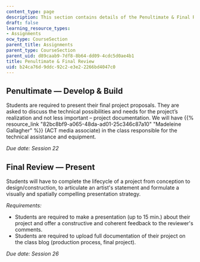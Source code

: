 ```yaml
---
content_type: page
description: This section contains details of the Penultimate & Final Review assignments.
draft: false
learning_resource_types:
- Assignments
ocw_type: CourseSection
parent_title: Assignments
parent_type: CourseSection
parent_uid: d89caab9-7df8-8b64-dd09-4cdc5d0ae4b1
title: Penultimate & Final Review
uid: b24ca76d-9ddc-92c2-e3e2-2266bd4047c0
---
```

## Penultimate — Develop & Build

Students are required to present their final project proposals. They are asked to discuss the technical possibilities and needs for the project’s realization and not less important – project documentation. We will have {{% resource_link "82bc8bf9-a065-48da-ad01-25c346c87a10" "Madeleine Gallagher" %}} (ACT media associate) in the class responsible for the technical assistance and equipment.

*Due date: Session 22*

## Final Review — Present

Students will have to complete the lifecycle of a project from conception to design/construction, to articulate an artist's statement and formulate a visually and spatially compelling presentation strategy.

*Requirements:*

- Students are required to make a presentation (up to 15 min.) about their project and offer a constructive and coherent feedback to the reviewer's comments.
- Students are required to upload full documentation of their project on the class blog (production process, final project).

*Due date: Session 26*